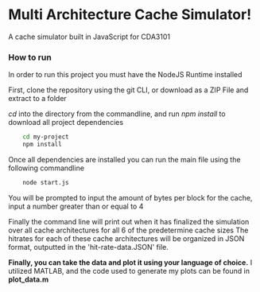 
# Multi Architecture Cache Simulator!
A cache simulator built in JavaScript for CDA3101

### How to run
In order to run this project you must have the NodeJS Runtime installed

First, clone the repository using the git CLI, or download as a ZIP File and extract to a folder

*cd* into the directory from the commandline, and run *npm install* to download all project dependencies
```bash
    cd my-project
    npm install
```

Once all dependencies are installed you can run the main file using the following commandline
```bash
    node start.js
```

You will be prompted to input the amount of bytes per block for the cache, input a number greater than or equal to 4

Finally the command line will print out when it has finalized the simulation over all cache architectures for all 6 of the predetermine cache sizes
The hitrates for each of these cache architectures will be organized in JSON format, outputted in the 'hit-rate-data.JSON' file.

**Finally, you can take the data and plot it using your language of choice.** I utilized MATLAB, and the code used to generate my plots can be found in **plot_data.m**
